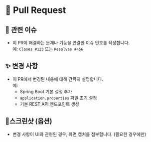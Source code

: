 # 🚀 Pull Request 

## 🔗 관련 이슈
- 이 PR이 해결하는 문제나 기능을 연결한 이슈 번호를 작성합니다.  
  예: `Closes #123` 또는 `Resolves #456`

## ✨ 변경 사항
- 이 PR에서 변경된 내용에 대해 간략히 설명합니다.  
  예: 
  - Spring Boot 기본 설정 추가
  - `application.properties` 파일 초기 설정
  - 기본 REST API 엔드포인트 생성

## 📸스크린샷 (옵션)
- 변경 사항이 UI와 관련된 경우, 화면 캡처를 첨부합니다. (필요한 경우에만)

